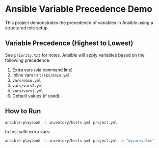 # Ansible Variable Precedence Demo

This project demonstrates the precedence of variables in Ansible using a structured role setup.


## Variable Precedence (Highest to Lowest)

See `priority.txt` for notes. Ansible will apply variables based on the following precedence:

1. Extra vars (via command line)
2. Inline vars in `tasks/main.yml`
3. `vars/main.yml`
4. `vars/vars2.yml`
5. `vars/vars1.yml`
6. Default values (if used)

## How to Run

```bash
ansible-playbook -i inventory/hosts.yml project.yml
```

to test with extra vars:
```bash
ansible-playbook -i inventory/hosts.yml project.yml -e "myvar=value"
```
